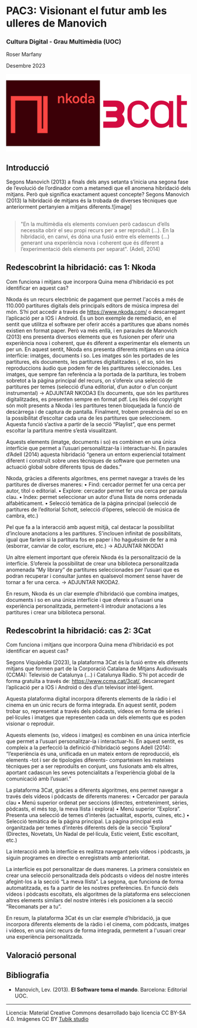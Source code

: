 # PAC3: Visionant el futur amb les ulleres de Manovich
### Cultura Digital - Grau Multimèdia (UOC)


Roser Marfany

Desembre 2023

![Logos Nkoda i 3Cat](img/logos.png) 



## Introducció


Segons Manovich (2013) a finals dels anys setanta s’inicia una segona fase de l’evolució de l’ordinador com a metamedi que ell anomena hibridació dels mitjans. Però què significa exactament aquest concepte? Segons Manovich (2013) la hibridació de mitjans és la trobada de diverses tècniques que anteriorment pertanyien a mitjans diferents.![image]

##
> "En la multimèdia els elements conviuen però cadascun d’ells necessita obrir el seu propi recurs per a ser reproduït (…). En la hibridació, en canvi, és dóna una fusió entre els elements  (…) generant una experiència nova i coherent que és diferent a l’experimentació dels elements per separat". (Adell, 2014)

##

## Redescobrint la hibridació: cas 1: Nkoda

Com funciona i mitjans que incorpora
Quina mena d’hibridació es pot identificar en aquest cas?

Nkoda és un recurs electrònic de pagament que permet l'accés a més de 110.000 partitures digitals dels principals editors de música impresa del món. S’hi pot accedir a través de https://www.nkoda.com/ o descarregant l’aplicació per a IOS i Android.
És un bon exemple de remediació, en el sentit que utilitza el software per oferir accés a partitures que abans només existien en format paper. Però va més enllà, i en paraules de Manovich (2013) ens presenta diversos elements que es fusionen per oferir una experiència nova i coherent, que és diferent a experimentar els elements un per un. En aquest sentit, Nkoda ens presenta diferents mitjans en una única interfície: imatges, documents i so. Les imatges són les portades de les partitures, els documents, les partitures digitalitzades i, el so, són les reproduccions àudio que podem fer de les partitures seleccionades. 
Les imatges, que sempre fan referència a la portada de la partitura, les trobem sobretot a la pàgina principal del recurs, on s’ofereix una selecció de partitures per temes (selecció d’una editorial, d’un autor o d’un conjunt instrumental) -> ADJUNTAR NKODA3
Els documents, que són les partitures digitalitzades, es presenten sempre en format pdf. Les lleis del copyright són molt presents a Nkoda i les partitures tenen bloquejada la funció de descàrrega i de captura de pantalla.
Finalment, trobem presència del so en la possibilitat d’escoltar cada una de les partitures que seleccionem. Aquesta funció s’activa a partir de la secció “Playlist”, que ens permet escoltar la partitura mentre s’està visualitzant.

Aquests elements (imatge, documents i so) es combinen en una única interfície que permet a l’usuari personalitzar-la i interactuar-hi. En paraules d’Adell (2014) aquesta hibridació “genera un entorn experiencial totalment diferent i construït sobre unes tècniques de software que permeten una actuació global sobre diferents tipus de dades.”

Nkoda, gràcies a diferents algoritmes, ens permet navegar a través de les partitures de diverses maneres:
•	Find: cercador permet fer una cerca per autor, títol o editorial.
•	Explore: cercador permet fer una cerca per paraula clau.
•	Index: permet seleccionar un autor d’una llista de noms ordenada alfabèticament.
•	Selecció temàtica de la pàgina principal (selecció de partitures de l’editorial Schott, selecció d’òperes, selecció de música de cambra, etc.)

Pel que fa a la interacció amb aquest mitjà, cal destacar la possibilitat d’incloure anotacions a les partitures. S’inclouen infinitat de possibilitats, igual que faríem si la partitura fos en paper i ho haguéssim de fer a mà (esborrar, canviar de color, escriure, etc.) -> ADJUNTAR NKODA1

Un altre element important que ofereix Nkoda és la personalització de la interfície. S’ofereix la possibilitat de crear una biblioteca personalitzada anomenada “My library” de partitures seleccionades per l’usuari que es podran recuperar i consultar juntes en qualsevol moment sense haver de tornar a fer una cerca. -> ADJUNTAR NKODA2. 


En resum, Nkoda és un clar exemple d’hibridació que combina imatges, documents i so en una única interfície i que ofereix a l’usuari una experiència personalitzada, permetent-li introduir anotacions a les partitures i crear una biblioteca personal.




## Redescobrint la hibridació: cas 2: 3Cat
Com funciona i mitjans que incorpora
Quina mena d’hibridació es pot identificar en aquest cas?


Segons Viquipèdia (2023), la plataforma 3Cat és la fusió entre els diferents mitjans que formen part de la Corporació Catalana de Mitjans Audiovisuals (CCMA): Televisió de Catalunya (...) i Catalunya Ràdio. S’hi pot accedir de forma gratuïta a través de: https://www.ccma.cat/3cat/, descarregant l’aplicació per a IOS i Android o des d’un televisor intel·ligent.

Aquesta plataforma digital incorpora diferents elements de la ràdio i el cinema en un únic recurs de forma integrada. En aquest sentit, podem trobar so, representat a través dels pòdcasts, vídeos en forma de sèries i pel·lícules i imatges que representen cada un dels elements que es poden visionar o reproduir. 

Aquests elements (so, vídeos i imatges) es combinen en una única interfície que permet a l’usuari personalitzar-la i interactuar-hi. En aquest sentit, es compleix a la perfecció la definició d’hibridació segons Adell (2014): “l’experiència és una, unificada en un mateix entorn de reproducció, els elements -tot i ser de tipologies diferents- comparteixen les mateixes tècniques per a ser reproduïts en conjunt, uns fusionats amb els altres, aportant cadascun les seves potencialitats a l’experiència global de la comunicació amb l’usuari.”

La plataforma 3Cat, gràcies a diferents algoritmes, ens permet navegar a través dels vídeos i pòdcasts de diferents maneres:
•	Cercador per paraula clau
•	Menú superior ordenat per seccions (directes, entreteniment, sèries, pòdcasts, el més top, la meva llista i explora)
•	Menú superior “Explora”. Presenta una selecció de temes d’interès (actualitat, esports, cuines, etc.)
•	Selecció temàtica de la pàgina principal. La pàgina principal està organitzada per temes d’interès diferents dels de la secció “Explora” (Directes, Novetats, Un Nadal de pel·lícula, Estic veient, Estic escoltant, etc.)

La interacció amb la interfície es realitza navegant pels vídeos i pòdcasts, ja siguin programes en directe o enregistrats amb anterioritat.

La interfície es pot personalitzar de dues maneres. La primera consisteix en crear una selecció personalitzada dels pòdcasts o vídeos del nostre interès afegint-los a la secció “La meva llista”. La segona, que funciona de forma automatitzada, es fa a partir de les nostres preferències. En funció dels vídeos i pòdcasts escoltats, els algoritmes de la plataforma ens seleccionen altres elements similars del nostre interès i els posicionen a la secció “Recomanats per a tu”.

En resum, la plataforma 3Cat és un clar exemple d’hibridació, ja que incorpora diferents elements de la ràdio i el cinema, com pòdcasts, imatges i vídeos, en una únic recurs de forma integrada, permetent a l'usuari crear una experiència personalitzada.


## Valoració personal


## Bibliografia

* Manovich, Lev. (2013). **El Software toma el mando**. Barcelona: Editorial UOC. 


----

Licencia: Material Creative Commons desarrollado bajo licencia CC BY-SA 4.0. Imágenes CC BY [Tubik studio](https://blog.tubikstudio.com/how-to-create-original-flat-illustrations-designers-tips/) 
